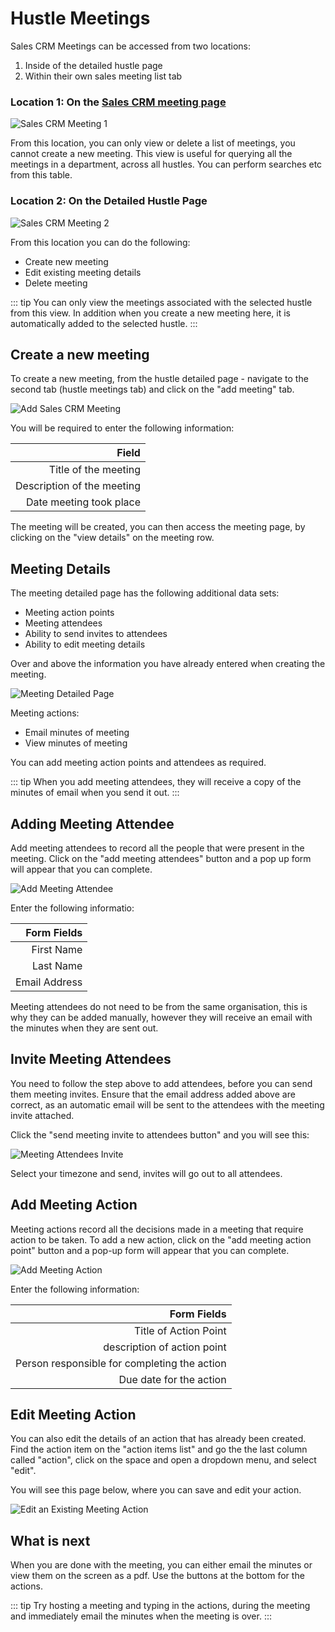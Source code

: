 # Hustle Meetings

Sales CRM Meetings can be accessed from two locations:
1. Inside of the detailed hustle page
2. Within their own sales meeting list tab


### Location 1: On the [Sales CRM meeting page](https://skhokho.io/sales/sales/meeting/view)

![Sales CRM Meeting 1](/img/project_meeting_1.png)

From this location, you can only view or delete a list of meetings, you cannot create a new meeting. This view is useful for querying all the meetings in a department, across all hustles. You can perform searches etc from this table.

### Location 2: On the Detailed Hustle Page

![Sales CRM Meeting 2](/img/project_meeting_2.png)

From this location you can do the following:
* Create new meeting
* Edit existing meeting details
* Delete meeting

::: tip
You can only view the meetings associated with the selected hustle from this view. In addition when you create a new meeting here, it is automatically added to the selected hustle.
:::

## Create a new meeting

To create a new meeting, from the hustle detailed page - navigate to the second tab (hustle meetings tab) and click on the "add meeting" tab.

![Add Sales CRM Meeting](/img/add_project_meeting.png)

You will be required to enter the following information:

| Field                      |
|---------------------------:|
| Title of the meeting       |
| Description of the meeting |
| Date meeting took place    |

The meeting will be created, you can then access the meeting page, by clicking on the "view details" on the meeting row.

## Meeting Details

The meeting detailed page has the following additional data sets:
* Meeting action points
* Meeting attendees
* Ability to send invites to attendees
* Ability to edit meeting details

Over and above the information you have already entered when creating the meeting.

![Meeting Detailed Page](/img/meeting_detail.png)

Meeting actions:
* Email minutes of meeting
* View minutes of meeting

You can add meeting action points and attendees as required.

::: tip
When you add meeting attendees, they will receive a copy of the minutes of email when you send it out.
:::

## Adding Meeting Attendee

Add meeting attendees to record all the people that were present in the meeting. Click on the "add meeting attendees" button and a pop up form will appear that you can complete.

![Add Meeting Attendee](/img/add_attendee.png)

Enter the following informatio:

| Form Fields       |
|------------------:|
| First Name        |
| Last Name         |
| Email Address     |

Meeting attendees do not need to be from the same organisation, this is why they can be added manually, however they will receive an email with the minutes when they are sent out.

## Invite Meeting Attendees
You need to follow the step above to add attendees, before you can send them meeting invites. Ensure that the email address added above are correct, as an automatic email will be sent to the attendees with the meeting invite attached.

Click the "send meeting invite to attendees button" and you will see this:

![Meeting Attendees Invite](/img/meeting_attendees_invite.png)

Select your timezone and send, invites will go out to all attendees.

## Add Meeting Action

Meeting actions record all the decisions made in a meeting that require action to be taken. To add a new action, click on the "add meeting action point" button and a pop-up form will appear that you can complete.

![Add Meeting Action](/img/add_action.png)

Enter the following information:

| Form Fields                                    |
|-----------------------------------------------:|
| Title of Action Point                          |
| description of action point                    |
| Person responsible for completing the action   |
| Due date for the action                        |

## Edit Meeting Action
You can also edit the details of an action that has already been created. Find the action item on the "action items list" and go the the last column called "action", click on the space and open a dropdown menu, and select "edit".

You will see this page below, where you can save and edit your action.

![Edit an Existing Meeting Action](/img/edit_existing_meeting_action.png)


## What is next

When you are done with the meeting, you can either email the minutes or view them on the screen as a pdf. Use the buttons at the bottom for the actions.

::: tip
Try hosting a meeting and typing in the actions, during the meeting and immediately email the minutes when the meeting is over.
:::
